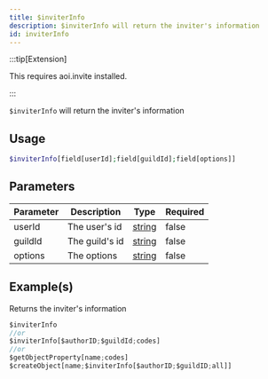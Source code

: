 ```yaml
---
title: $inviterInfo
description: $inviterInfo will return the inviter's information
id: inviterInfo
---
```


:::tip[Extension]

This requires aoi.invite installed.

:::

`$inviterInfo` will return the inviter's information

## Usage

```php
$inviterInfo[field[userId];field[guildId];field[options]]
```

## Parameters

| Parameter | Description    | Type   | Required |
| --------- | -------------- | ------ | -------- |
| userId    | The user's id  | [string](https://developer.mozilla.org/en-US/docs/Web/JavaScript/Reference/Global_Objects/String) | false    |
| guildId   | The guild's id | [string](https://developer.mozilla.org/en-US/docs/Web/JavaScript/Reference/Global_Objects/String) | false    |
| options   | The options    | [string](https://developer.mozilla.org/en-US/docs/Web/JavaScript/Reference/Global_Objects/String) | false    |

## Example(s)

Returns the inviter's information

```javascript
$inviterInfo
//or
$inviterInfo[$authorID;$guildId;codes]
//or
$getObjectProperty[name;codes]
$createObject[name;$inviterInfo[$authorID;$guildID;all]]
```
